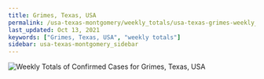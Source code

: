 ```yaml
---
title: Grimes, Texas, USA
permalink: /usa-texas-montgomery/weekly_totals/usa-texas-grimes-weekly_totals.html
last_updated: Oct 13, 2021
keywords: ["Grimes, Texas, USA", "weekly totals"]
sidebar: usa-texas-montgomery_sidebar
---
```


![Weekly Totals of Confirmed Cases for Grimes, Texas, USA](/covid_tracker/images/graphs/usa-texas-grimes-weekly_totals_graph.png)
